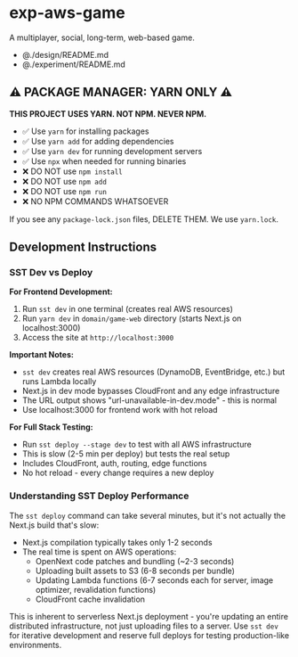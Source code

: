 # exp-aws-game

A multiplayer, social, long-term, web-based game.

- @./design/README.md
- @./experiment/README.md

## ⚠️ PACKAGE MANAGER: YARN ONLY ⚠️

**THIS PROJECT USES YARN. NOT NPM. NEVER NPM.**

- ✅ Use `yarn` for installing packages
- ✅ Use `yarn add` for adding dependencies
- ✅ Use `yarn dev` for running development servers
- ✅ Use `npx` when needed for running binaries
- ❌ DO NOT use `npm install`
- ❌ DO NOT use `npm add`
- ❌ DO NOT use `npm run`
- ❌ NO NPM COMMANDS WHATSOEVER

If you see any `package-lock.json` files, DELETE THEM. We use `yarn.lock`.

## Development Instructions

### SST Dev vs Deploy

**For Frontend Development:**
1. Run `sst dev` in one terminal (creates real AWS resources)
2. Run `yarn dev` in `domain/game-web` directory (starts Next.js on localhost:3000)
3. Access the site at `http://localhost:3000`

**Important Notes:**
- `sst dev` creates real AWS resources (DynamoDB, EventBridge, etc.) but runs Lambda locally
- Next.js in dev mode bypasses CloudFront and any edge infrastructure
- The URL output shows "url-unavailable-in-dev.mode" - this is normal
- Use localhost:3000 for frontend work with hot reload

**For Full Stack Testing:**
- Run `sst deploy --stage dev` to test with all AWS infrastructure
- This is slow (2-5 min per deploy) but tests the real setup
- Includes CloudFront, auth, routing, edge functions
- No hot reload - every change requires a new deploy

### Understanding SST Deploy Performance

The `sst deploy` command can take several minutes, but it's not actually the Next.js build that's slow:
- Next.js compilation typically takes only 1-2 seconds
- The real time is spent on AWS operations:
  - OpenNext code patches and bundling (~2-3 seconds)
  - Uploading built assets to S3 (6-8 seconds per bundle)
  - Updating Lambda functions (6-7 seconds each for server, image optimizer, revalidation functions)
  - CloudFront cache invalidation

This is inherent to serverless Next.js deployment - you're updating an entire distributed infrastructure, not just uploading files to a server. Use `sst dev` for iterative development and reserve full deploys for testing production-like environments.